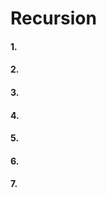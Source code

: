 # Recursion

#### 1. [](./odd.js)

#### 2. [](./minPosElem.js)

#### 3. [](./findViolatedIndex.js)

#### 4. [](./removeFirstElem.js)

#### 5. [](./concatArray.js)

#### 6. [](ourSortedArray.js)

#### 7. [](sumNumbers.js)
